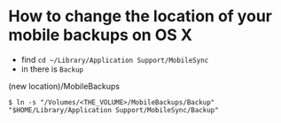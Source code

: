 # How to change the location of your mobile backups on OS X

- find `cd ~/Library/Application Support/MobileSync`
- in there is `Backup`

(new location)/MobileBackups

    $ ln -s "/Volumes/<THE_VOLUME>/MobileBackups/Backup" "$HOME/Library/Application Support/MobileSync/Backup"

